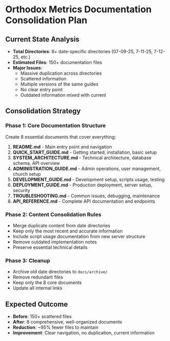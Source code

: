 # Orthodox Metrics Documentation Consolidation Plan

## Current State Analysis
- **Total Directories**: 8+ date-specific directories (07-09-25, 7-11-25, 7-12-25, etc.)
- **Estimated Files**: 150+ documentation files
- **Major Issues**: 
  - Massive duplication across directories
  - Scattered information
  - Multiple versions of the same guides
  - No clear entry point
  - Outdated information mixed with current

## Consolidation Strategy

### Phase 1: Core Documentation Structure
Create 8 essential documents that cover everything:

1. **README.md** - Main entry point and navigation
2. **QUICK_START_GUIDE.md** - Getting started, installation, basic setup
3. **SYSTEM_ARCHITECTURE.md** - Technical architecture, database schema, API overview
4. **ADMINISTRATION_GUIDE.md** - Admin operations, user management, church setup
5. **DEVELOPMENT_GUIDE.md** - Development setup, scripts usage, testing
6. **DEPLOYMENT_GUIDE.md** - Production deployment, server setup, security
7. **TROUBLESHOOTING.md** - Common issues, debugging, maintenance
8. **API_REFERENCE.md** - Complete API documentation and endpoints

### Phase 2: Content Consolidation Rules
- Merge duplicate content from date directories
- Keep only the most recent and accurate information
- Include script usage documentation from new server structure
- Remove outdated implementation notes
- Preserve essential technical details

### Phase 3: Cleanup
- Archive old date directories to `docs/archive/`
- Remove redundant files
- Keep only the 8 core documents
- Update all internal links

## Expected Outcome
- **Before**: 150+ scattered files
- **After**: 8 comprehensive, well-organized documents
- **Reduction**: ~95% fewer files to maintain
- **Improvement**: Clear navigation, no duplication, current information
